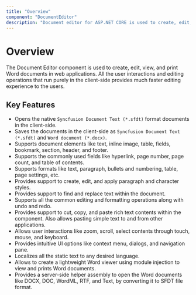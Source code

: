 ```yaml
---
title: "Overview"
component: "DocumentEditor"
description: "Document editor for ASP.NET CORE is used to create, edit, view and print word documents."
---
```


# Overview

The Document Editor component is used to create, edit, view, and print Word documents in web applications. All the user interactions and editing operations that run purely in the client-side provides much faster editing experience to the users.

## Key Features

* Opens the native `Syncfusion Document Text (*.sfdt)` format documents in the client-side.
* Saves the documents in the client-side as `Syncfusion Document Text (*.sfdt)` and `Word document (*.docx)`.
* Supports document elements like text, inline image, table, fields, bookmark, section, header, and footer.
* Supports the commonly used fields like hyperlink, page number, page count, and table of contents.
* Supports formats like text, paragraph, bullets and numbering, table, page settings, etc.
* Provides support to create, edit, and apply paragraph and character styles.
* Provides support to find and replace text within the document.
* Supports all the common editing and formatting operations along with undo and redo.
* Provides support to cut, copy, and paste rich text contents within the component. Also allows pasting simple text to and from other applications.
* Allows user interactions like zoom, scroll, select contents through touch, mouse, and keyboard.
* Provides intuitive UI options like context menu, dialogs, and navigation pane.
* Localizes all the static text to any desired language.
* Allows to create a lightweight Word viewer using module injection to view and prints Word documents.
* Provides a server-side helper assembly to open the Word documents like DOCX, DOC, WordML, RTF, and Text, by converting it to SFDT file format.